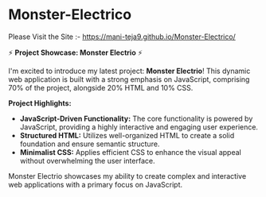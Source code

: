 # Monster-Electrico

Please Visit the Site :- https://mani-teja9.github.io/Monster-Electrico/

⚡ **Project Showcase: Monster Electrio** ⚡

I'm excited to introduce my latest project: **Monster Electrio**! This dynamic web application is built with a strong emphasis on JavaScript, comprising 70% of the project, alongside 20% HTML and 10% CSS.

**Project Highlights:**
- **JavaScript-Driven Functionality:** The core functionality is powered by JavaScript, providing a highly interactive and engaging user experience.
- **Structured HTML:** Utilizes well-organized HTML to create a solid foundation and ensure semantic structure.
- **Minimalist CSS:** Applies efficient CSS to enhance the visual appeal without overwhelming the user interface.

Monster Electrio showcases my ability to create complex and interactive web applications with a primary focus on JavaScript.
